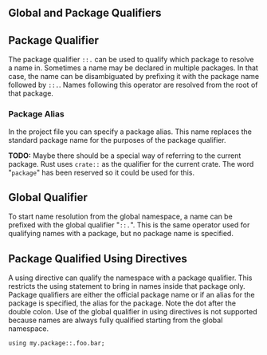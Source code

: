 ## Global and Package Qualifiers

## Package Qualifier

The package qualifier `::.` can be used to qualify which package to resolve a name in. Sometimes a name may be declared in multiple packages. In that case, the name can be disambiguated by prefixing it with the package name followed by `::.`. Names following this operator are resolved from the root of that package.

### Package Alias

In the project file you can specify a package alias. This name replaces the standard package name for the purposes of the package qualifier.

**TODO:** Maybe there should be a special way of referring to the current package. Rust uses `crate::` as the qualifier for the current crate. The word "`package`" has been reserved so it could be used for this.

## Global Qualifier

To start name resolution from the global namespace, a name can be prefixed with the global qualifier "`::.`". This is the same operator used for qualifying names with a package, but no package name is specified.

## Package Qualified Using Directives

A using directive can qualify the namespace with a package qualifier. This restricts the using statement to bring in names inside that package only. Package qualifiers are either the official package name or if an alias for the package is specified, the alias for the package. Note the dot after the double colon. Use of the global qualifier in using directives is not supported because names are always fully qualified starting from the global namespace.

```adamant
using my.package::.foo.bar;
```
